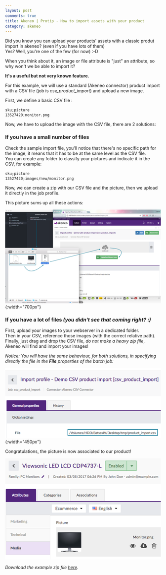 ```yaml
---
layout: post
comments: true
title: Akeneo | Protip - How to import assets with your product
category: akeneo
---
```


Did you know you can upload your products' assets with a classic produt import in akeneo? (even if you have lots of them)  
Yes? Well, you're one of the few (for now) :-D

When you think about it, an image or file attribute is "just" an attribute, so why won't we be able to import it?  

**It's a useful but not very known feature.**

For this example, we will use a standard (Akeneo connector) product import with a CSV file (job is *csv_product_import*) and upload a new image.

First, we define a basic CSV file :

```
sku;picture
13527420;monitor.png
```

Now, we have to upload the image with the CSV file, there are 2 solutions:


### If you have a small number of files

Check the sample import file, you'll notice that there's no specific path for the image, it means that it has to be at the same level as the CSV file.  
You can create any folder to classify your pictures and indicate it in the CSV, for example:

```
sku;picture
13527420;images/new/monitor.png
```

Now, we can create a zip with our CSV file and the picture, then we upload it directly in the job profile.

This picture sums up all these actions:

![Akeneo configuration product with media import](/assets/posts/akeneo-import-media-product/all.png){:width="700px"}


### If you have a lot of files *(you didn't see that coming right? :)*

First, upload your images to your webserver in a dedicated folder.  
Then in your CSV, reference those images (with the correct relative path).  
Finally, just drag and drop the CSV file, *do not make a heavy zip file*, Akeneo will find and import your images!  

*Notice: You will have the same behaviour, for both solutions, in specifying directly the file in the **File** properties of the batch job:*  

![Akeneo job configuration](/assets/posts/akeneo-import-media-product/job.png){:width="450px"}


Congratulations, the picture is now associated to our product!

![Akeneo product](/assets/posts/akeneo-import-media-product/product.png)

*Download the example zip file [here](/assets/posts/akeneo-import-media-product/product-media.zip).*

